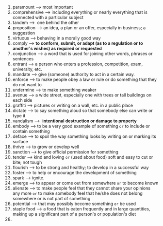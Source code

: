
1. paramount --> most important
2. comprehensive --> including everything or nearly everything that is connected with a particular subject
3. tandem -->  one behind the other
4. proposition --> an idea, a plan or an offer, especially in business; a suggestion
5. virtuous --> behaving in a morally good way
6. comply --> **to conform, submit, or adapt (as to a regulation or to another's wishes) as required or requested**
7. conjunction --> a word that is used for joining other words, phrases or sentences
8. entrant --> a person who enters a profession, competition, exam, university, etc.
9. mandate --> give (someone) authority to act in a certain way.
10. enforce --> to make people obey a law or rule or do something that they do not want to
11. undermine --> to make something weaker
12. avenue --> a wide street, especially one with trees or tall buildings on each side
13. graffiti --> pictures or writing on a wall, etc. in a public place
14. dictate --> to say something aloud so that somebody else can write or type it
15. vandalism -->  **intentional destruction or damage to property**
16. embody --> to be a very good example of something `or`  to include or contain something
17. deface --> to spoil the way something looks by writing on or marking its surface
18. thrive --> to grow or develop well
19. sanction --> to give official permission for something
20. tender --> kind and loving `or` (used about food) soft and easy to cut or bite; not tough
21. flourish -->  to be strong and healthy; to develop in a successful way
22. foster --> to help or encourage the development of something
23. spark --> ignite.
24. emerge --> to appear or come out from somewhere `or` to become known
25. alienate --> to make people feel that they cannot share your opinions any more `or`   to make somebody feel that he/she does not belong somewhere or is not part of something
26. potential --> that may possibly become something `or` be used
27. staple food --> a food that is eaten frequently and in large quantities, making up a significant part of a person's or population's diet
28. 